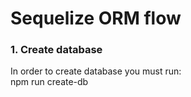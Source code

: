 <h1>Sequelize ORM flow</h1>

### 1. Create database
In order to create database you must run: </br >
    npm run create-db